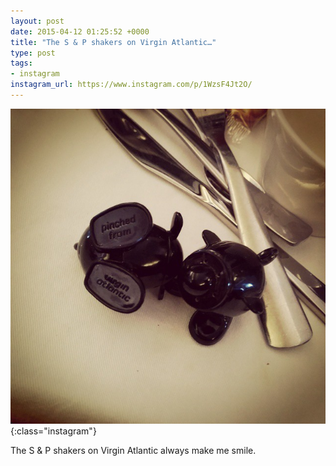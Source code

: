 ```yaml
---
layout: post
date: 2015-04-12 01:25:52 +0000
title: "The S & P shakers on Virgin Atlantic…"
type: post
tags:
- instagram
instagram_url: https://www.instagram.com/p/1WzsF4Jt2O/
---
```


![Instagram - 1WzsF4Jt2O](/img/1WzsF4Jt2O.jpg){:class="instagram"}

The S & P shakers on Virgin Atlantic always make me smile.
